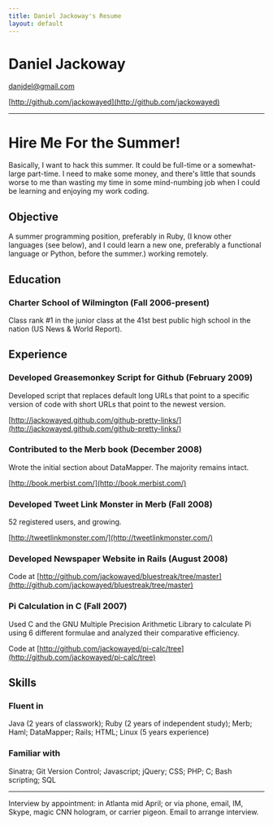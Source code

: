 ```yaml
---
title: Daniel Jackoway's Resume
layout: default
--- 
```


# Daniel Jackoway

[danjdel@gmail.com](mailto:danjdel@gmail.com)

[http://github.com/jackowayed](http://github.com/jackowayed)

---

# Hire Me For the Summer!

Basically, I want to hack this summer. It could be full-time or a somewhat-large part-time. I need to make some money, and there's little that sounds worse to me than wasting my time in some mind-numbing job when I could be learning and enjoying my work coding.

## Objective

A summer programming position, preferably in Ruby, (I know other languages (see below), and I could learn a new one, preferably a functional language or Python, before the summer.) working remotely. 

## Education

### Charter School of Wilmington (Fall 2006-present)

Class rank #1 in the junior class at the 41st best public high school in the nation (US News & World Report).

## Experience

### Developed Greasemonkey Script for Github (February 2009)

Developed script that replaces default long URLs that point to a specific version of code with short URLs that point to the newest version.

[http://jackowayed.github.com/github-pretty-links/](http://jackowayed.github.com/github-pretty-links/)

### Contributed to the Merb book (December 2008)

Wrote the initial section about DataMapper. The majority remains intact.

[http://book.merbist.com/](http://book.merbist.com/)

### Developed Tweet Link Monster in Merb (Fall 2008)

52 registered users, and growing.

[http://tweetlinkmonster.com/](http://tweetlinkmonster.com/)

### Developed Newspaper Website in Rails (August 2008)

Code at [http://github.com/jackowayed/bluestreak/tree/master](http://github.com/jackowayed/bluestreak/tree/master)

### Pi Calculation in C	(Fall 2007)

Used C and the GNU Multiple Precision Arithmetic Library to calculate Pi using 6 different formulae and analyzed their comparative efficiency.

Code at [http://github.com/jackowayed/pi-calc/tree](http://github.com/jackowayed/pi-calc/tree)

## Skills

### Fluent in

Java (2 years of classwork); Ruby (2 years of independent study); Merb; Haml; DataMapper; Rails; HTML; Linux (5 years experience)

### Familiar with

Sinatra; Git Version Control; Javascript; jQuery; CSS; PHP; C; Bash scripting; SQL

---

Interview by appointment: in Atlanta mid April; or via phone, email, IM, Skype, magic CNN hologram, or carrier pigeon. Email to arrange interview. 

